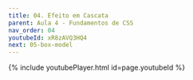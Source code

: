 ```yaml
---
title: 04. Efeito em Cascata
parent: Aula 4 - Fundamentos de CSS
nav_order: 04
youtubeId: xR8zAVQ3HQ4
next: 05-box-model
---
```


{% include youtubePlayer.html id=page.youtubeId %}
